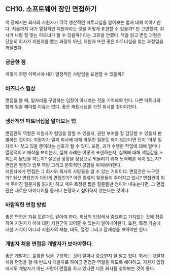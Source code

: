 ## CH10. 소프트웨어 장인 면접하기
이 장에서는 회사와 지원자가 각각 생산적인 파트너십을 알아보는 법에 대해 이야기한다. 지금까지 내가 열정적인 지원자라는 것을 어떻게 표현할 수 있을까? 만 고민했지, 회사가 나랑 잘 맞는 파트너가 될 수 있을까? 라는 고민을 안했다. 책을 읽고 면접 과정은 단순히 회사가 지원자를 뽑는 과정이 아닌, 지원자 또한 좋은 파트너십을 찾는 과정임을 깨달았다.
### 궁금한 점
어떻게 하면 이력서에 내가 열정적인 사람임을 표현할 수 있을까?
### 비즈니스 협상
면접을 볼 때, 일자리를 구걸하는 입장이 아니라는 것을 기억해야 한다. 나쁜 파트너와 함께 일을 해야할 이유는 없다. 좋은 파트너십을 가진 회사를 찾아야한다.
### 생산적인 파트너십을 알아보는 법
면접관의 역할은 지원자가 협업을 잘할 수 있을지, 권한 부여를 잘 감당할 수 있을지 판별하는 것이다. 지원자가 일과 회사에 대해 아무런 질문도 하지 않는다면 단지 '아무 일자리'나 찾고 있을 뿐이라는 신호가 될 수 있다. 또한, 과거 수행한 작업에 대해 얼마나 열정적이고 애착을 보이는지, 실패 사례는 어떻게 표현하는지, 실패에 대해 책임감을 느끼는지 남탓을 하는지? 잘못된 상황을 정상으로 되돌리기 위해 노력해본 적이 있는지? 면접은 열정과 업무 역량 그리고 문화적인 궁합을 따져봐야한다. <br>
지원자에게 면접은 그 회사와 회사의 사람들을 알 수 있는 기회이다. 면접관은 누구인가? 원샷 면접인가 다단계 면접인가? 어떤 종류의 질문들이 주어지고 있나? 면접관이 이미 주어진 질문지를 읽기만 하고 매우 특정된 짧은 질문들만 연이어 내놓는다면, 그 면접관은 새로운 아이디어를 듣거나 논쟁하고 싶어하지 않는다는 것이다.
### 바람직한 면접 방법
좋은 면접은 자유 토론과도 같아야 한다. 회상의 입장에서 중요하고 가치있는 것에 집중하여 지원자가 이에 대한 지원군이 되어줄 수 있는지 알아내야한다. 또한, 특정 기술에 대한 지식이 아니라 지원자의 재능, 태도, 열정 그리고 잠재성을 보아야만 한다. 
### 개발자 채용 면접은 개발자가 보아야한다.
좋은 개발자는 훌륭한 팀을 구성하는 것이 얼마나 중요한지 잘 알고 있다. 회사는 개발자 채용 면접을 할 때 반드시 개발자로 하여금 면접관 역할을 하도록 해야하고, 지원자 입장에서도 개발자가 아닌 사람이 면접을 하고 있다면 다른 회사를 찾아보는 것이 좋다.